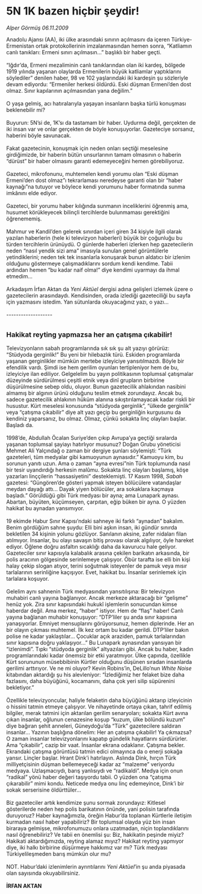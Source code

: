 # 5N 1K bazen hiçbir şeydir!

*Alper Görmüş 06.11.2009*

<div class="taraf_structure_2col_1zq">
<div class="margen_n">



 <p>Anadolu Ajansı (AA), iki ülke arasındaki sınırın açılmasını da içeren Türkiye-Ermenistan ortak protokollerinin imzalanmasından hemen sonra, “Katliamın canlı tanıkları: Ermeni sınırı açılmasın...” başlıklı bir haber geçti. <br/><br/>“Iğdır’da, Ermeni mezaliminin canlı tanıklarından olan iki kardeş, bölgede 1919 yılında yaşanan olaylarda Ermenilerin büyük katliamlar yaptıklarını söylediler” denilen haber, 98 ve 102 yaşlarındaki iki kardeşin şu sözleriyle devam ediyordu: “Ermeniler herkesi öldürdü. Eski düşman Ermeni’den dost olmaz. Sınır kapılarının açılmasından yana değilim.” <br/><br/>O yaşa gelmiş, acı hatıralarıyla yaşayan insanların başka türlü konuşması beklenebilir mi? <br/><br/>Buyurun: 5N’si de, 1K’sı da tastamam bir haber. Uydurma değil, gerçekten de iki insan var ve onlar gerçekten de böyle konuşuyorlar. Gazeteciye sorsanız, haberini böyle savunacak. <br/><br/>Fakat gazetecinin, konuşmak için neden onları seçtiği meselesine girdiğimizde, bir haberin bütün unsurlarının tamam olmasının o haberin “dürüst” bir haber olmasını garanti edemeyeceğini hemen görebiliyoruz. <br/><br/>Gazeteci, mikrofonunu, muhtemelen kendi yorumu olan “Eski düşman Ermeni’den dost olmaz”ı tekrarlaması neredeyse garanti olan bir “haber kaynağı”na tutuyor ve böylece kendi yorumunu haber formatında sunma imkânını elde ediyor. <br/><br/>Gazeteci, bir yorumu haber kılığında sunmanın inceliklerini öğrenmiş ama, husumet körükleyecek bilinçli tercihlerde bulunmaması gerektiğini öğrenememiş. <br/><br/>Mahmur ve Kandil’den gelerek sınırdan içeri giren 34 kişiyle ilgili olarak yazılan haberlerin (hele ki televizyon haberleri) büyük bir çoğunluğu bu türden tercihlerin ürünüydü. O günlerde haberleri izlerken hep gazetecilerin neden “nasıl yendik sizi ama” imasıyla sunulan genel görüntülerle yetindiklerini; neden tek tek insanlarla konuşarak bunun aldatıcı bir izlenim olduğunu göstermeye çalışmadıklarını sordum kendi kendime. Tabii ardından hemen “bu kadar naif olma!” diye kendimi uyarmayı da ihmal etmedim... <br/><br/>Arkadaşım İrfan Aktan da <i>Yeni Aktüel</i> dergisi adına gelişleri izlemek üzere o gazetecilerin arasındaydı. Kendisinden, orada izlediği gazeteciliği bu sayfa için yazmasını istedim. Yan sütunlarda okuyacağınız yazı, o yazı...<b> <br/><br/></b>------------------- <br/><br/><br/><font size="4"><strong>Hakikat reyting yapmazsa her an çatışma çıkabilir! <br/></strong></font><br/>Televizyonların sabah programlarında sık sık şu alt yazıyı görürüz: “Stüdyoda gerginlik!” Bu yeni bir hilebazlık türü. Eskiden programlarda yaşanan gerginlikler mümkün mertebe izleyiciye yansıtılmazdı. Böyle bir efendilik vardı. Şimdi ise hem gerilim oyunları tertipleniyor hem de bu, izleyiciye ilan ediliyor. Gelgelelim bu yayın politikasının toplumsal çatışmalar düzeyinde sürdürülmesi çeşitli etnik veya dinî grupların birbirine düşürülmesine sebep oldu, oluyor. Bunun gazetecilik ahlakından nasibini almamış bir algının ürünü olduğunu teslim etmek zorundayız. Ancak bu, sadece gazetecilik ahlakının hüküm alanına sıkıştırılamayacak kadar riskli bir husustur. Kürt meselesi konusunda “stüdyoda gerginlik”, “ülkede gerginlik” veya “çatışma çıkabilir” diye alt yazı geçip bu gerginliğin kurgusunu da kendiniz yaparsanız, bu olmaz. Olmaz, çünkü sokakta linç olayları başlar. Başladı da. <br/><br/>1998’de, Abdullah Öcalan Suriye’den çıkıp Avrupa’ya geçtiği sıralarda yaşanan toplumsal şayiayı hatırlıyor musunuz? Doğan Grubu yöneticisi Mehmet Ali Yalçındağ o zaman bir dergiye şunları söylemişti: “Türk gazeteleri, tüm medyalar gibi kamuoyunun aynasıdır.” Kamuoyu kim, bu sorunun yanıtı uzun. Ama o zaman “ayna evresi”nin Türk toplumunda nasıl bir tesir uyandırdığı herkesin malûmu. Sokakta linç olayları başlamış, köşe yazarları linççilerin “hassasiyetini” desteklemişti. 17 Kasım 1998, <i>Sabah</i> gazetesi: “Güngören’de gösteri yapmak isteyen bölücülere vatandaşlar meydan dayağı attı... Dayak yiyen bölücüler, ara sokaklara kaçmaya başladı.” Görüldüğü gibi Türk medyası bir ayna; ama Lunapark aynası. Abartan, büyüten, küçümseyen, çarpıtan, eğip büken bir ayna. O yüzden hakikat bu aynadan yansımıyor. <br/><br/>19 ekimde Habur Sınır Kapısı’ndaki sahneye iki farklı “aynadan” bakalım. Benim gördüğüm sahne şuydu: Elli bini aşkın insan, iki gündür sınırda bekletilen 34 kişinin yolunu gözlüyor. Sanılanın aksine, zafer nidaları filan atılmıyor. İnsanlar, bu olayı savaşın bitiş provası olarak algılıyor, öyle hareket ediyor. Öğlene doğru asfaltın sıcaklığı daha da kavurucu hale geliyor. Gazeteciler sınır kapısıyla kalabalık arasına çekilen barikatın arkasında, bir polis aracının gölgesinde serinlemeye çalışıyor. Öbür tarafta ise elli bin kişi halay çekip slogan atıyor, terini soğutmak isteyenler de pamuk veya mısır tarlalarının serinliğine kaçışıyor. Evet, hakikat bu. İnsanlar serinlemek için tarlalara koşuyor. <br/><br/>Gelelim aynı sahnenin Türk medyasından yansıtılışına: Bir televizyon muhabiri canlı yayına bağlanıyor. Ancak merkeze aktaracağı bir “gelişme” henüz yok. Zira sınır kapısındaki hukukî işlemlerin sonucundan kimse haberdar değil. Ama merkez, “haber” istiyor. Hem de “flaş” haber! Canlı yayına bağlanan muhabir konuşuyor: “DTP’liler şu anda sınır kapısına yanaşıyorlar. Emniyet mensuplarını görüyorsunuz, hemen diplerinde. Her an bir olayın çıkması muhtemel. İlk kez ortam bu kadar gerildi. DTP’liler bakın polise ne kadar yaklaştılar... Çocuklar açık araziden, pamuk tarlalarından sınır kapısına doğru yaklaşıyor...” Bu Lunapark aynasından yansıyan bir “izlenimdi”. Tıpkı “stüdyoda gerginlik” altyazıları gibi. Ancak bu haber, kadın programlarındaki kadar önemsiz bir etki yaratmıyor. Ülke çapında, özellikle Kürt sorununun müsebbibinin Kürtler olduğunu düşünen sıradan insanlarda gerilimi arttırıyor. Ve ne mi oluyor? Kevin Robins’in, DeLillo’nun <i>White Noise</i> kitabından aktardığı şu his alevleniyor: “İzlediğimiz her felaket bize daha fazlasını, daha büyüğünü, kocamanını, daha çok yeri silip süpürenini bekletiyor.” <br/><br/>Özellikle televizyoncular, haliyle felaketin daha büyüğünü aktarıp izleyicinin o hissini tatmin etmeye çalışıyor. Ve nihayetinde ortaya çıkan, tahrif edilmiş bilgiler, merak tatmini için aktarılan gerilim senaryoları; sokakta Kürt avına çıkan insanlar, oğlunun cenazesine koşup “kuzum, ülke bölündü kuzum” diye bağıran şehit anneleri, Güneydoğu’da “Türk” gazetecilere saldıran insanlar... Yazının başlığına dönelim: Her an çatışma çıkabilir! Ya çıkmazsa? O zaman insanlar televizyonlarını kapatıp gündelik hayatlarını sürdürürler. Ama “çıkabilir”, cazip bir vaat. İnsanlar ekrana odaklanır. Çatışma bekler. Ekrandaki çatışma görüntüsü tatmin edici olmayınca da o enerji sokağa yansır. Linçler başlar. Hrant Dink’i hatırlayın. Aslında Dink, hırçın Türk milliyetçisinin düşman bellemeyeceği kadar az “malzeme” veriyordu medyaya. Uzlaşmacıydı, barış yanlısıydı ve “radikaldi”. Medya için onun “radikal” yönü haber değeri taşıyordu tabii. O yüzden ona “çatışma çıkarabilir” mimi kondu. Neticede medya onu linç edemeyince, Dink’i bir sokak serserisine öldürttüler... <br/><br/>Biz gazeteciler artık kendimize şunu sormak zorundayız: Kitlesel gösterilerde neden hep polis barikatının önünde, yani polisin tarafında duruyoruz? Haber kaynağımızla, öreğin Habur’da toplanan Kürtlerle iletişim kurmadan nasıl haber yapabiliriz? Bir toplumsal olayda yüz bin insan biraraya gelmişse, mikrofonumuzu onlara uzatmadan, niçin toplandıklarını nasıl öğrenebiliriz? Ve tabii en önemlisi şu: Biz, hakikatin peşinde miyiz? Hakikati aktardığımızda, reyting alamaz mıyız? Hakikat reyting yapmıyor diye, iki halkı birbirine düşürmeye hakkımız var mı? Türk medyası Türkiyelileşmeden barış mümkün olur mu? <br/><br/>NOT. Habur’daki izlenimlerin ayrıntılarını <i>Yeni Aktüel</i>’in şu anda piyasada olan sayısında okuyabilirsiniz. <br/><br/><b>İRFAN AKTAN</b></p>
<br/>
<br/>
<br/>



<br/>


<div id="taraf_not">
</div>

</div>


</div>
